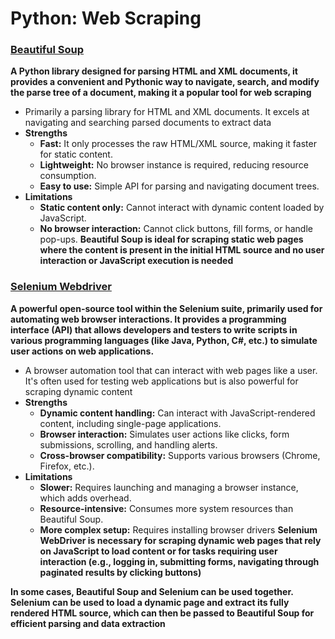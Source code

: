 # Python: Web Scraping

### [Beautiful Soup](../../Packages/BeautifulSoup/README.md)
**A Python library designed for parsing HTML and XML documents, it provides a convenient and Pythonic way to navigate, search, and modify the parse tree of a document, making it a popular tool for web scraping**
- Primarily a parsing library for HTML and XML documents. It excels at navigating and searching parsed documents to extract data
- **Strengths**
    - **Fast:** It only processes the raw HTML/XML source, making it faster for static content.
    - **Lightweight:** No browser instance is required, reducing resource consumption.
    - **Easy to use:** Simple API for parsing and navigating document trees.
- **Limitations**
    - **Static content only:** Cannot interact with dynamic content loaded by JavaScript.
    - **No browser interaction:** Cannot click buttons, fill forms, or handle pop-ups.
**Beautiful Soup is ideal for scraping static web pages where the content is present in the initial HTML source and no user interaction or JavaScript execution is needed**


### [Selenium Webdriver](../../Packages/SeleniumWebDriver/README.md)
**A powerful open-source tool within the Selenium suite, primarily used for automating web browser interactions. It provides a programming interface (API) that allows developers and testers to write scripts in various programming languages (like Java, Python, C#, etc.) to simulate user actions on web applications.**
- A browser automation tool that can interact with web pages like a user. It's often used for testing web applications but is also powerful for scraping dynamic content
- **Strengths**
    - **Dynamic content handling:** Can interact with JavaScript-rendered content, including single-page applications.
    - **Browser interaction:** Simulates user actions like clicks, form submissions, scrolling, and handling alerts.
    - **Cross-browser compatibility:** Supports various browsers (Chrome, Firefox, etc.).
- **Limitations**
    - **Slower:** Requires launching and managing a browser instance, which adds overhead. 
    - **Resource-intensive:** Consumes more system resources than Beautiful Soup.
    - **More complex setup:** Requires installing browser drivers
**Selenium WebDriver is necessary for scraping dynamic web pages that rely on JavaScript to load content or for tasks requiring user interaction (e.g., logging in, submitting forms, navigating through paginated results by clicking buttons)**

**In some cases, Beautiful Soup and Selenium can be used together. Selenium can be used to load a dynamic page and extract its fully rendered HTML source, which can then be passed to Beautiful Soup for efficient parsing and data extraction**